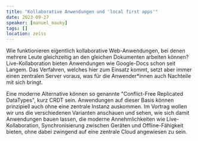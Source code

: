 ```yaml
---
title: "Kollaborative Anwendungen und 'local first apps'"
date: 2023-09-27
speaker: [manuel_mauky]
tags: []
location: zeiss
---
```


Wie funktionieren eigentlich kollaborative Web-Anwendungen, bei denen mehrere Leute gleichzeitig an den gleichen
Dokumenten arbeiten können? Live-Kollaboration bieten Anwendungen wie Google-Docs schon seit Langem. Das Verfahren,
welches hier zum Einsatz kommt, setzt aber immer einen zentralen Server voraus, was für die Anwender\*innen auch
Nachteile mit sich bringt.

Eine moderne Alternative können so genannte "Conflict-Free Replicated DataTypes", kurz CRDT sein. Anwendungen auf dieser
Basis können prinzipiell auch ohne eine zentrale Instanz auskommen. Im Vortrag wollen wir uns die verschiedenen
Varianten anschauen und sehen, wie sich damit Anwendungen bauen lassen, die moderne Annehmlichkeiten wie
Live-Kollaboration, Synchronisierung zwischen Geräten und Offline-Fähigkeit bieten, ohne dabei zwingend auf eine
zentrale Cloud angewiesen zu sein.
